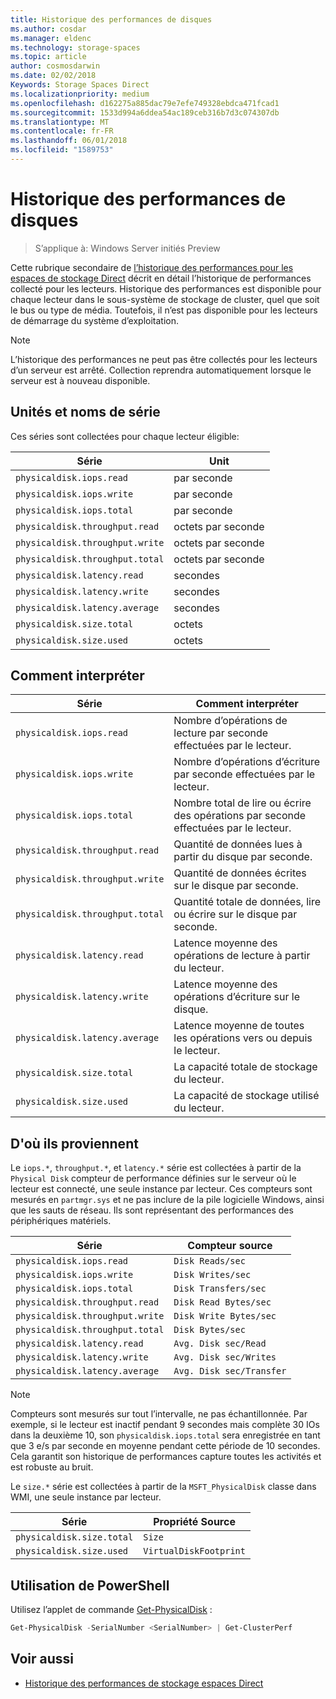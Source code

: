 ```yaml
---
title: Historique des performances de disques
ms.author: cosdar
ms.manager: eldenc
ms.technology: storage-spaces
ms.topic: article
author: cosmosdarwin
ms.date: 02/02/2018
Keywords: Storage Spaces Direct
ms.localizationpriority: medium
ms.openlocfilehash: d162275a885dac79e7efe749328ebdca471fcad1
ms.sourcegitcommit: 1533d994a6ddea54ac189ceb316b7d3c074307db
ms.translationtype: MT
ms.contentlocale: fr-FR
ms.lasthandoff: 06/01/2018
ms.locfileid: "1589753"
---
```

# <a name="performance-history-for-drives"></a>Historique des performances de disques

> S’applique à: Windows Server initiés Preview

Cette rubrique secondaire de [l’historique des performances pour les espaces de stockage Direct](performance-history.md) décrit en détail l’historique de performances collecté pour les lecteurs. Historique des performances est disponible pour chaque lecteur dans le sous-système de stockage de cluster, quel que soit le bus ou type de média. Toutefois, il n’est pas disponible pour les lecteurs de démarrage du système d’exploitation.

   > [!NOTE]
   > L’historique des performances ne peut pas être collectés pour les lecteurs d’un serveur est arrêté. Collection reprendra automatiquement lorsque le serveur est à nouveau disponible.

## <a name="series-names-and-units"></a>Unités et noms de série

Ces séries sont collectées pour chaque lecteur éligible:

| Série                          | Unit             |
|---------------------------------|------------------|
| `physicaldisk.iops.read`        | par seconde       |
| `physicaldisk.iops.write`       | par seconde       |
| `physicaldisk.iops.total`       | par seconde       |
| `physicaldisk.throughput.read`  | octets par seconde |
| `physicaldisk.throughput.write` | octets par seconde |
| `physicaldisk.throughput.total` | octets par seconde |
| `physicaldisk.latency.read`     | secondes          |
| `physicaldisk.latency.write`    | secondes          |
| `physicaldisk.latency.average`  | secondes          |
| `physicaldisk.size.total`       |  octets            |
| `physicaldisk.size.used`        |  octets            |

## <a name="how-to-interpret"></a>Comment interpréter

| Série                          | Comment interpréter                                                            |
|---------------------------------|-----------------------------------------------------------------------------|
| `physicaldisk.iops.read`        | Nombre d’opérations de lecture par seconde effectuées par le lecteur.                |
| `physicaldisk.iops.write`       | Nombre d’opérations d’écriture par seconde effectuées par le lecteur.               |
| `physicaldisk.iops.total`       | Nombre total de lire ou écrire des opérations par seconde effectuées par le lecteur. |
| `physicaldisk.throughput.read`  | Quantité de données lues à partir du disque par seconde.                            |
| `physicaldisk.throughput.write` | Quantité de données écrites sur le disque par seconde.                           |
| `physicaldisk.throughput.total` | Quantité totale de données, lire ou écrire sur le disque par seconde.        |
| `physicaldisk.latency.read`     | Latence moyenne des opérations de lecture à partir du lecteur.                          |
| `physicaldisk.latency.write`    | Latence moyenne des opérations d’écriture sur le disque.                           |
| `physicaldisk.latency.average`  | Latence moyenne de toutes les opérations vers ou depuis le lecteur.                     |
| `physicaldisk.size.total`       | La capacité totale de stockage du lecteur.                                    |
| `physicaldisk.size.used`        | La capacité de stockage utilisé du lecteur.                                     |

## <a name="where-they-come-from"></a>D'où ils proviennent

Le `iops.*`, `throughput.*`, et `latency.*` série est collectées à partir de la `Physical Disk` compteur de performance définies sur le serveur où le lecteur est connecté, une seule instance par lecteur. Ces compteurs sont mesurés en `partmgr.sys` et ne pas inclure de la pile logicielle Windows, ainsi que les sauts de réseau. Ils sont représentant des performances des périphériques matériels.

| Série                          | Compteur source           |
|---------------------------------|--------------------------|
| `physicaldisk.iops.read`        | `Disk Reads/sec`         |
| `physicaldisk.iops.write`       | `Disk Writes/sec`        |
| `physicaldisk.iops.total`       | `Disk Transfers/sec`     |
| `physicaldisk.throughput.read`  | `Disk Read Bytes/sec`    |
| `physicaldisk.throughput.write` | `Disk Write Bytes/sec`   |
| `physicaldisk.throughput.total` | `Disk Bytes/sec`         |
| `physicaldisk.latency.read`     | `Avg. Disk sec/Read`     |
| `physicaldisk.latency.write`    | `Avg. Disk sec/Writes`   |
| `physicaldisk.latency.average`  | `Avg. Disk sec/Transfer` |

   > [!NOTE]
   > Compteurs sont mesurés sur tout l’intervalle, ne pas échantillonnée. Par exemple, si le lecteur est inactif pendant 9 secondes mais complète 30 IOs dans la deuxième 10, son `physicaldisk.iops.total` sera enregistrée en tant que 3 e/s par seconde en moyenne pendant cette période de 10 secondes. Cela garantit son historique de performances capture toutes les activités et est robuste au bruit.

Le `size.*` série est collectées à partir de la `MSFT_PhysicalDisk` classe dans WMI, une seule instance par lecteur.

| Série                          | Propriété Source        |
|---------------------------------|------------------------|
| `physicaldisk.size.total`       | `Size`                 |
| `physicaldisk.size.used`        | `VirtualDiskFootprint` |

## <a name="usage-in-powershell"></a>Utilisation de PowerShell

Utilisez l’applet de commande [Get-PhysicalDisk](https://docs.microsoft.com/powershell/module/storage/get-physicaldisk) :

```PowerShell
Get-PhysicalDisk -SerialNumber <SerialNumber> | Get-ClusterPerf
```

## <a name="see-also"></a>Voir aussi

- [Historique des performances de stockage espaces Direct](performance-history.md)
